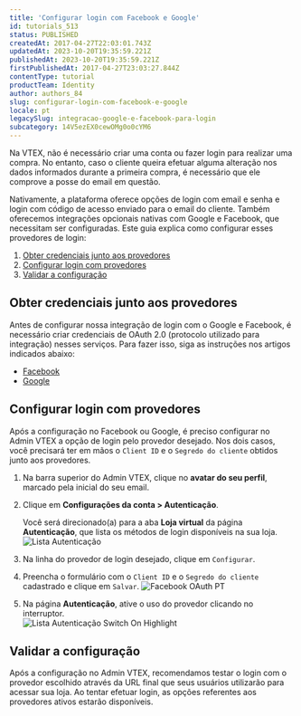 ```yaml
---
title: 'Configurar login com Facebook e Google'
id: tutorials_513
status: PUBLISHED
createdAt: 2017-04-27T22:03:01.743Z
updatedAt: 2023-10-20T19:35:59.221Z
publishedAt: 2023-10-20T19:35:59.221Z
firstPublishedAt: 2017-04-27T23:03:27.844Z
contentType: tutorial
productTeam: Identity
author: authors_84
slug: configurar-login-com-facebook-e-google
locale: pt
legacySlug: integracao-google-e-facebook-para-login
subcategory: 14V5ezEX0cewOMg0o0cYM6
---
```


Na VTEX, não é necessário criar uma conta ou fazer login para realizar uma compra. No entanto, caso o cliente queira efetuar alguma alteração nos dados informados durante a primeira compra, é necessário que ele comprove a posse do email em questão.

Nativamente, a plataforma oferece opções de login com email e senha e login com código de acesso enviado para o email do cliente. Também oferecemos integrações opcionais nativas com Google e Facebook, que necessitam ser configuradas. Este guia explica como configurar esses provedores de login:

1. [Obter credenciais junto aos provedores](#obter-credenciais-junto-aos-provedores)
2. [Configurar login com provedores](#configurar-login-com-provedores)
3. [Validar a configuração](#validar-a-configuracao)

## Obter credenciais junto aos provedores

Antes de configurar nossa integração de login com o Google e Facebook, é necessário criar credenciais de OAuth 2.0 (protocolo utilizado para integração) nesses serviços. Para fazer isso, siga as instruções nos artigos indicados abaixo:

- [Facebook](https://help.vtex.com/pt/tutorial/cadastrar-client-id-e-client-secret-para-login-com-facebook--3R7rzXWG1GswWOIkYyy8SO)
- [Google](https://help.vtex.com/pt/tutorial/cadastrar-client-id-e-client-secret-para-login-com-google--1lBgDmetUM4goie6mYEOK6)

## Configurar login com provedores

Após a configuração no Facebook ou Google, é preciso configurar no Admin VTEX a opção de login pelo provedor desejado. Nos dois casos, você precisará ter em mãos o `Client ID` e o `Segredo do cliente` obtidos junto aos provedores.

1. Na barra superior do Admin VTEX, clique no **avatar do seu perfil**, marcado pela inicial do seu email.
2. Clique em **Configurações da conta > Autenticação**.

    Você será direcionado(a) para a aba **Loja virtual** da página **Autenticação**, que lista os métodos de login disponíveis na sua loja.
    ![Lista Autenticação](https://images.ctfassets.net/alneenqid6w5/3Bnb1ifcL7krcXEnAHzxu1/5656de06dc15a094bea726c3d7f6e370/autenticacao-pt.png)
3. Na linha do provedor de login desejado, clique em `Configurar`.
4. Preencha o formulário com o `Client ID` e o `Segredo do cliente` cadastrado e clique em `Salvar`.
    ![Facebook OAuth PT](https://images.ctfassets.net/alneenqid6w5/2mWEocn4zdG0BJVMaujzk8/1dcbc9286c0245740194026e19ba5c9b/1-login-fb-pt.png)
5. Na página **Autenticação**, ative o uso do provedor clicando no interruptor.  
    ![Lista Autenticação Switch On Highlight](https://images.ctfassets.net/alneenqid6w5/4devCJpXnMWF3TV6xMDiUT/c079f95b7833c2bdba7e5a86860f03cd/switch_On_highlight_PT.png)

## Validar a configuração

Após a configuração no Admin VTEX, recomendamos testar o login com o provedor escolhido através da URL final que seus usuários utilizarão para acessar sua loja. Ao tentar efetuar login, as opções referentes aos provedores ativos estarão disponíveis.
